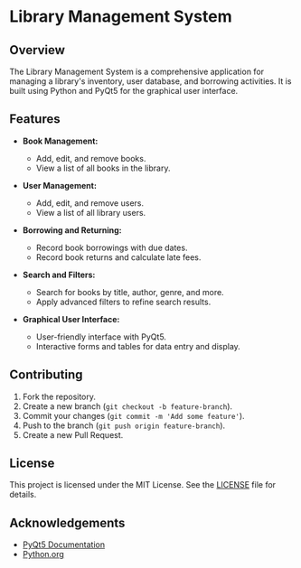 # Library Management System

## Overview

The Library Management System is a comprehensive application for managing a library's inventory, user database, and borrowing activities. It is built using Python and PyQt5 for the graphical user interface.

## Features

- **Book Management:**
  - Add, edit, and remove books.
  - View a list of all books in the library.
  
- **User Management:**
  - Add, edit, and remove users.
  - View a list of all library users.
  
- **Borrowing and Returning:**
  - Record book borrowings with due dates.
  - Record book returns and calculate late fees.
  
- **Search and Filters:**
  - Search for books by title, author, genre, and more.
  - Apply advanced filters to refine search results.
  
- **Graphical User Interface:**
  - User-friendly interface with PyQt5.
  - Interactive forms and tables for data entry and display.


## Contributing

1. Fork the repository.
2. Create a new branch (`git checkout -b feature-branch`).
3. Commit your changes (`git commit -m 'Add some feature'`).
4. Push to the branch (`git push origin feature-branch`).
5. Create a new Pull Request.

## License

This project is licensed under the MIT License. See the [LICENSE](LICENSE) file for details.

## Acknowledgements

- [PyQt5 Documentation](https://www.riverbankcomputing.com/static/Docs/PyQt5/)
- [Python.org](https://www.python.org/)

 